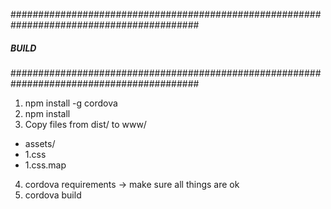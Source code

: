 ##########################################################################################
#####  BUILD
##########################################################################################

1. npm install -g cordova
2. npm install
3. Copy files from dist/ to www/
- assets/
- 1.css
- 1.css.map
4. cordova requirements -> make sure all things are ok
5. cordova build